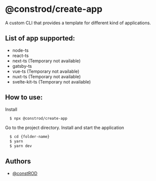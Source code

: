 # @constrod/create-app

A custom CLI that provides a template for different kind of applications.

## List of app supported:

- node-ts
- react-ts
- next-ts (Temporary not available)
- gatsby-ts
- vue-ts (Temporary not available)
- nuxt-ts (Temporary not available)
- svelte-kit-ts (Temporary not available)

## How to use:

Install

```bash
  $ npx @constrod/create-app
```

Go to the project directory. Install and start the application

```bash
  $ cd {folder-name}
  $ yarn
  $ yarn dev
```

## Authors

- [@constROD](https://www.github.com/constROD)
